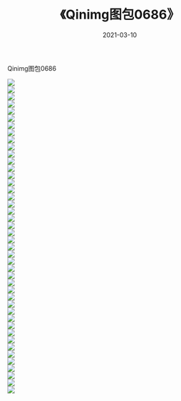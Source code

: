 ﻿---
layout: post
title:  《Qinimg图包0686》
date:   2021-03-10
img: http://imgx.orgx.ga/Qinimg图包/Qinimg图包0686/000.jpg
categories: [美女, 清纯, 唯美]
---

Qinimg图包0686

 ![](http://imgx.orgx.ga/Qinimg图包/Qinimg图包0686/001.jpg) <br>![](http://imgx.orgx.ga/Qinimg图包/Qinimg图包0686/002.jpg) <br>![](http://imgx.orgx.ga/Qinimg图包/Qinimg图包0686/003.jpg) <br>![](http://imgx.orgx.ga/Qinimg图包/Qinimg图包0686/004.jpg) <br>![](http://imgx.orgx.ga/Qinimg图包/Qinimg图包0686/005.jpg) <br>![](http://imgx.orgx.ga/Qinimg图包/Qinimg图包0686/006.jpg) <br>![](http://imgx.orgx.ga/Qinimg图包/Qinimg图包0686/007.jpg) <br>![](http://imgx.orgx.ga/Qinimg图包/Qinimg图包0686/008.jpg) <br>![](http://imgx.orgx.ga/Qinimg图包/Qinimg图包0686/009.jpg) <br>![](http://imgx.orgx.ga/Qinimg图包/Qinimg图包0686/010.jpg) <br>![](http://imgx.orgx.ga/Qinimg图包/Qinimg图包0686/011.jpg) <br>![](http://imgx.orgx.ga/Qinimg图包/Qinimg图包0686/012.jpg) <br>![](http://imgx.orgx.ga/Qinimg图包/Qinimg图包0686/013.jpg) <br>![](http://imgx.orgx.ga/Qinimg图包/Qinimg图包0686/014.jpg) <br>![](http://imgx.orgx.ga/Qinimg图包/Qinimg图包0686/015.jpg) <br>![](http://imgx.orgx.ga/Qinimg图包/Qinimg图包0686/016.jpg) <br>![](http://imgx.orgx.ga/Qinimg图包/Qinimg图包0686/017.jpg) <br>![](http://imgx.orgx.ga/Qinimg图包/Qinimg图包0686/018.jpg) <br>![](http://imgx.orgx.ga/Qinimg图包/Qinimg图包0686/019.jpg) <br>![](http://imgx.orgx.ga/Qinimg图包/Qinimg图包0686/020.jpg) <br>![](http://imgx.orgx.ga/Qinimg图包/Qinimg图包0686/021.jpg) <br>![](http://imgx.orgx.ga/Qinimg图包/Qinimg图包0686/022.jpg) <br>![](http://imgx.orgx.ga/Qinimg图包/Qinimg图包0686/023.jpg) <br>![](http://imgx.orgx.ga/Qinimg图包/Qinimg图包0686/024.jpg) <br>![](http://imgx.orgx.ga/Qinimg图包/Qinimg图包0686/025.jpg) <br>![](http://imgx.orgx.ga/Qinimg图包/Qinimg图包0686/026.jpg) <br>![](http://imgx.orgx.ga/Qinimg图包/Qinimg图包0686/027.jpg) <br>![](http://imgx.orgx.ga/Qinimg图包/Qinimg图包0686/028.jpg) <br>![](http://imgx.orgx.ga/Qinimg图包/Qinimg图包0686/029.jpg) <br>![](http://imgx.orgx.ga/Qinimg图包/Qinimg图包0686/030.jpg) <br>![](http://imgx.orgx.ga/Qinimg图包/Qinimg图包0686/031.jpg) <br>![](http://imgx.orgx.ga/Qinimg图包/Qinimg图包0686/032.jpg) <br>![](http://imgx.orgx.ga/Qinimg图包/Qinimg图包0686/033.jpg) <br>![](http://imgx.orgx.ga/Qinimg图包/Qinimg图包0686/034.jpg) <br>![](http://imgx.orgx.ga/Qinimg图包/Qinimg图包0686/035.jpg) <br>![](http://imgx.orgx.ga/Qinimg图包/Qinimg图包0686/036.jpg) <br>![](http://imgx.orgx.ga/Qinimg图包/Qinimg图包0686/037.jpg) <br>![](http://imgx.orgx.ga/Qinimg图包/Qinimg图包0686/038.jpg) <br>![](http://imgx.orgx.ga/Qinimg图包/Qinimg图包0686/039.jpg) <br>![](http://imgx.orgx.ga/Qinimg图包/Qinimg图包0686/040.jpg) <br>![](http://imgx.orgx.ga/Qinimg图包/Qinimg图包0686/041.jpg) <br>![](http://imgx.orgx.ga/Qinimg图包/Qinimg图包0686/042.jpg) <br>![](http://imgx.orgx.ga/Qinimg图包/Qinimg图包0686/043.jpg) <br>![](http://imgx.orgx.ga/Qinimg图包/Qinimg图包0686/044.jpg) <br>
